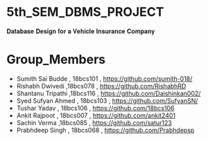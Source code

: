 # 5th_SEM_DBMS_PROJECT

𝐃𝐚𝐭𝐚𝐛𝐚𝐬𝐞 𝐃𝐞𝐬𝐢𝐠𝐧 𝐟𝐨𝐫 𝐚 𝐕𝐞𝐡𝐢𝐜𝐥𝐞 𝐈𝐧𝐬𝐮𝐫𝐚𝐧𝐜𝐞 𝐂𝐨𝐦𝐩𝐚𝐧𝐲

# Group_Members

* Sumith Sai Budde , 18bcs101 , https://github.com/sumith-018/
* Rishabh Dwivedi ,18bcs078 , https://github.com/RishabhRD
* Shantanu Tripathi ,18bcs116 , https://github.com/Daishinkan002/
* Syed Sufyan Ahmed , 18bcs103 , https://github.com/SufyanSN/
* Tushar Yadav , 18bcs106 , https://github.com/18bcs106
* Ankit Rajpoot , 18bcs007 , https://github.com/ankit2401
* Sachin Verma ,18bcs085 , https://github.com/satur123
* Prabhdeep Singh , 18bcs068 , https://github.com/Prabhdepsp

